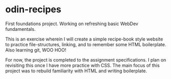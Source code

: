 # odin-recipes
First foundations project. Working on refreshing basic WebDev fundamentals.

This is an exercise wherein I will create a simple recipe-book style website to practice
file-structures, linking, and to remember some HTML boilerplate.  Also learning git, WOO HOO!

For now, the project is completed to the assignment specifications. I plan on revisiting this once
I have more practice with CSS. The main focus of this project was to rebuild familiarity with 
HTML and writing boilerplate.


